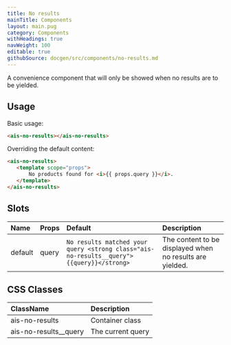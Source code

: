 ```yaml
---
title: No results
mainTitle: Components
layout: main.pug
category: Components
withHeadings: true
navWeight: 100
editable: true
githubSource: docgen/src/components/no-results.md
---
```


A convenience component that will only be showed when no results are to be yielded.

## Usage

Basic usage:

```html
<ais-no-results></ais-no-results>
```

Overriding the default content:

 ```html
<ais-no-results>
	<template scope="props">
		No products found for <i>{{ props.query }}</i>.
	</template>
</ais-no-results>
 ```

## Slots

| Name    | Props | Default                                                                                  | Description                                              |
|:--------|:------|:-----------------------------------------------------------------------------------------|:---------------------------------------------------------|
| default | query | `No results matched your query <strong class="ais-no-results__query">{{query}}</strong>` | The content to be displayed when no results are yielded. |

## CSS Classes

| ClassName             | Description       |
|:----------------------|:------------------|
| ais-no-results        | Container class   |
| ais-no-results__query | The current query |
